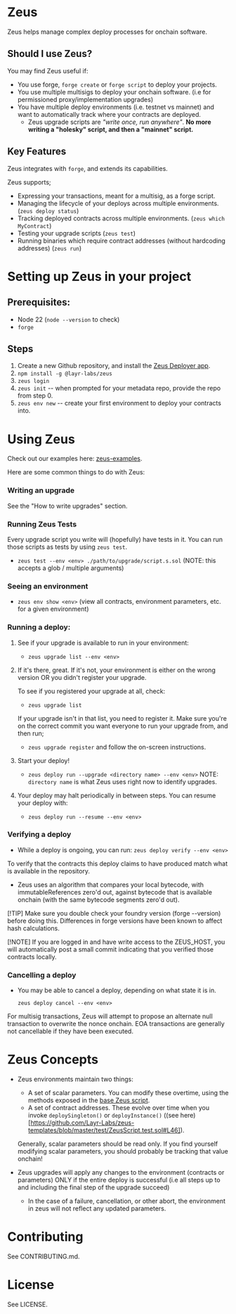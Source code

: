 # Zeus

Zeus helps manage complex deploy processes for onchain software.

## Should I use Zeus?

You may find Zeus useful if:
- You use forge, `forge create` or `forge script` to deploy your projects.
- You use multiple multisigs to deploy your onchain software. (i.e for permissioned proxy/implementation upgrades)
- You have multiple deploy environments (i.e. testnet vs mainnet) and want to automatically track where your contracts are deployed.
    - Zeus upgrade scripts are *"write once, run anywhere"*. **No more writing a "holesky" script, and then a "mainnet" script.**


## Key Features
Zeus integrates with `forge`, and extends its capabilities.

Zeus supports;
- Expressing your transactions, meant for a multisig, as a forge script. 
- Managing the lifecycle of your deploys across multiple environments. (`zeus deploy status`)
- Tracking deployed contracts across multiple environments. (`zeus which MyContract`)
- Testing your upgrade scripts (`zeus test`)
- Running binaries which require contract addresses (without hardcoding addresses) (`zeus run`)

# Setting up Zeus in your project

## Prerequisites:
- Node 22 (`node --version` to check)
- `forge`

## Steps
1. Create a new Github repository, and install the [Zeus Deployer app](https://github.com/apps/zeus-deployer/installations/select_target). 
2. `npm install -g @layr-labs/zeus`
3. `zeus login`
4. `zeus init` -- when prompted for your metadata repo, provide the repo from step 0.
5. `zeus env new` -- create your first environment to deploy your contracts into.

# Using Zeus

Check out our examples here: [zeus-examples](https://google.com/TODO).

Here are some common things to do with Zeus:

### Writing an upgrade
See the "How to write upgrades" section.

### Running Zeus Tests
Every upgrade script you write will (hopefully) have tests in it. You can run those scripts as tests
by using `zeus test`.

- `zeus test --env <env> ./path/to/upgrade/script.s.sol` (NOTE: this accepts a glob / multiple arguments)

### Seeing an environment
- `zeus env show <env>` (view all contracts, environment parameters, etc. for a given environment)

### Running a deploy:
1. See if your upgrade is available to run in your environment:
    - `zeus upgrade list --env <env>`

2. If it's there, great. If it's not, your environment is either on the wrong version OR you didn't register your upgrade.

    To see if you registered your upgrade at all, check:
    - `zeus upgrade list`

    If your upgrade isn't in that list, you need to register it. Make sure you're on the correct commit you want 
    everyone to run your upgrade from, and then run;

    - `zeus upgrade register` and follow the on-screen instructions.

3. Start your deploy!

    - `zeus deploy run --upgrade <directory name> --env <env>`
    NOTE: `directory name` is what Zeus uses right now to identify upgrades.

4. Your deploy may halt periodically in between steps. You can resume your deploy with:

    - `zeus deploy run --resume --env <env>`

### Verifying a deploy

- While a deploy is ongoing, you can run:
    `zeus deploy verify --env <env>`

To verify that the contracts this deploy claims to have produced match what is available in the repository.

- Zeus uses an algorithm that compares your local bytecode, with immutableReferences zero'd out, against bytecode that is available onchain (with the same bytecode segments zero'd out).

[!TIP]
Make sure you double check your foundry version (forge --version) before doing this. Differences in forge versions have been known to affect hash calculations.

[!NOTE] 
If you are logged in and have write access to the ZEUS_HOST, you will automatically post a small commit indicating that you verified those contracts locally.

### Cancelling a deploy

- You may be able to cancel a deploy, depending on what state it is in. 

    `zeus deploy cancel --env <env>`

For multisig transactions, Zeus will attempt to propose an alternate null transaction to overwrite the nonce onchain.
EOA transactions are generally not cancellable if they have been executed.

# Zeus Concepts

- Zeus environments maintain two things:
    - A set of scalar parameters. You can modify these overtime, using the methods exposed in the [base Zeus script](https://github.com/Layr-Labs/zeus-templates/blob/master/test/ZeusScript.test.sol#L76).
    - A set of contract addresses. These evolve over time when you invoke `deploySingleton()` or `deployInstance()` ((see here)[https://github.com/Layr-Labs/zeus-templates/blob/master/test/ZeusScript.test.sol#L46]).

    Generally, scalar parameters should be read only. If you find yourself modifying scalar parameters, you should probably be
    tracking that value onchain!

- Zeus upgrades will apply any changes to the environment (contracts or parameters) ONLY if the entire deploy is successful (i.e all steps up to and including the final step of the upgrade succeed)
    - In the case of a failure, cancellation, or other abort, the environment in zeus will not reflect any updated parameters.

 # Contributing 

 See CONTRIBUTING.md.

# License

See LICENSE.



